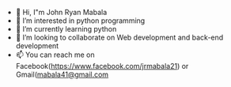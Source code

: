 - 👋 Hi, I"m John Ryan Mabala
- 👀 I’m interested in python programming
- 🌱 I’m currently learning python
- 💞️ I’m looking to collaborate on Web development and back-end development
- 📫 You can reach me on Facebook(https://www.facebook.com/jrmabala21) or Gmail(mabala41@gmail.com

<!---
jrmabala/jrmabala is a ✨ special ✨ repository because its `README.md` (this file) appears on your GitHub profile.
You can click the Preview link to take a look at your changes.
--->
